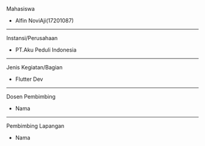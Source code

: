 Mahasiswa
 - Alfin NoviAji(17201087)	
 ----
Instansi/Perusahaan	
 - PT.Aku Peduli Indonesia		
 ----
Jenis Kegiatan/Bagian
 - Flutter Dev			
 -----
Dosen Pembimbing
 - Nama
 -----
Pembimbing Lapangan
 - Nama
